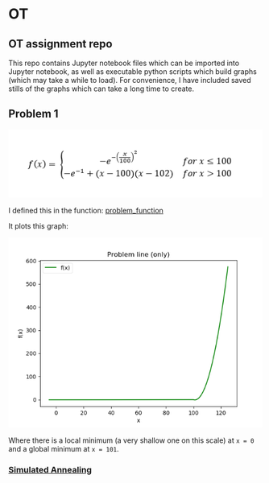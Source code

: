 # OT

## OT assignment repo

This repo contains Jupyter notebook files which can be imported into Jupyter notebook, as well as executable python scripts which build graphs (which may take a while to load). For convenience, I have included saved stills of the graphs which can take a long time to create.

## Problem 1

![Problem function](./problem1/problemFunction.png?raw=true "Problem function")

I defined this in the function: [problem_function](./problem1/simulatedAnnealing/simulatedAnnealing.py#L15)

It plots this graph:

![f(x)](./problem1/simulatedAnnealing/f.png?raw=true "f(x)")

Where there is a local minimum (a very shallow one on this scale) at `x = 0` and a global minimum at `x = 101`.

### [Simulated Annealing](./problem1/simulatedAnnealing/simulatedAnnealing.md)
